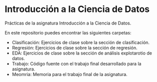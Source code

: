 # Introducción a la Ciencia de Datos

Prácticas de la asignatura Introducción a la Ciencia de Datos.

En este repositorio puedes encontrar las siguientes carpetas:

- Clasificación: Ejercicios de clase sobre la sección de clasificación.
- Regresión: Ejercicios de clase sobre la sección de regresión.
- EDA: Ejercicios de clase sobre la sección de análisis explotarotio de datos.
- Trabajo: Código fuente con el trabajo final desarrollado para la asignatura.
- Meomria: Memoria para el trabajo final de la asignatura.

